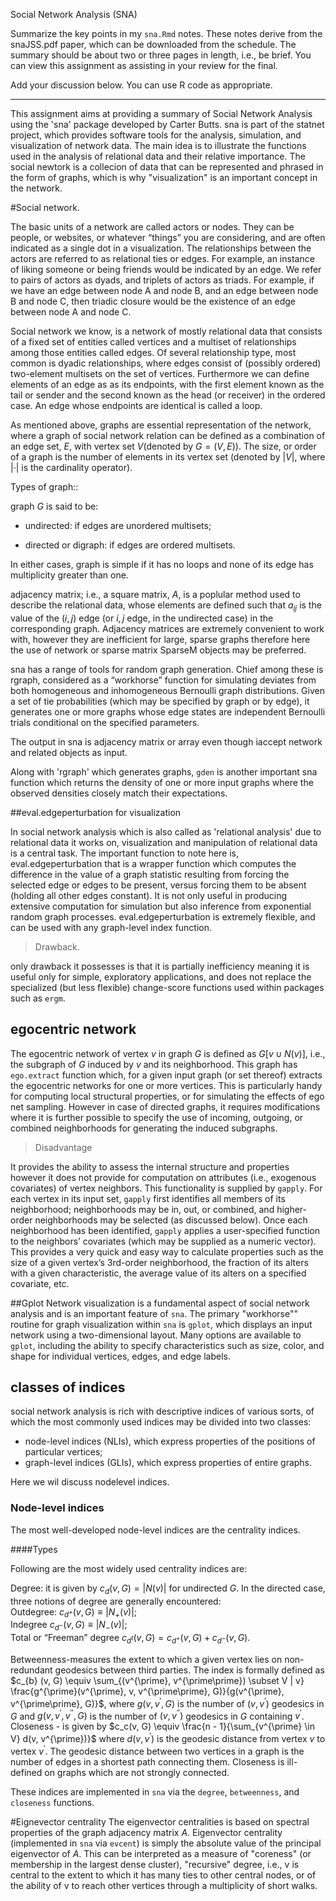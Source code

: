 Social Network Analysis (SNA)

Summarize the key points in my `sna.Rmd` notes. These notes derive from the snaJSS.pdf paper, which can be downloaded from the schedule. The summary should be about two or three pages in length, i.e., be brief. You can view this assignment as assisting in your review for the final.

Add your discussion below. You can use R code as appropriate.

-----

This assignment aims at providing a summary of Social Network Analysis using the 'sna' package developed by Carter Butts.
sna is part of the statnet project, which provides software tools for the analysis, simulation, and visualization of network data.
The main idea is to illustrate the functions used in the analysis of relational data and their relative importance. The social newtork is a collecion of data that can be represented and phrased in the form of graphs, which is why "visualization" is an important concept in the network.

#Social network.

The basic units of a network are called actors or nodes. They can be people, or websites, or whatever “things” you are considering, and are often indicated as a single dot in a visualization. The relationships between the actors are referred to as relational ties or edges. For example, an instance of liking someone or being friends would be indicated by an edge. We refer to pairs of actors as dyads, and triplets of actors as triads. For example, if we have an edge between node A and node B, and an edge between node B and node C, then triadic closure would be the existence of an edge between node A and node C.

Social network we know, is a network of mostly relational data that consists of a fixed set of entities called vertices and a multiset of relationships among those entities called edges. Of several relationship type, most common is dyadic relationships, where edges consist of (possibly ordered) two-element multisets on the set of vertices. Furthermore we can define elements of an edge as as its endpoints, with the first element known as the tail or sender and the second known as the head (or receiver) in the ordered case. An edge whose endpoints are identical is called a loop.

As mentioned above, graphs are essential representation of the network, where a graph of social network relation can be defined as a combination of an edge set, $E$, with vertex set $V$(denoted by $G = (V,E)$). The size, or order of a graph is the number of elements in its vertex set (denoted by $|V|$, where $|·|$ is the cardinality operator).

Types of graph::

graph $G$ is said to be:  

* undirected: if edges are unordered multisets;

* directed or digraph: if edges are ordered multisets.

In either cases,  graph is simple if it has no loops and none of its edge has multiplicity greater than one. 

adjacency matrix; i.e., a square matrix, $A$, is a poplular method used to describe the relational data, whose elements are defined such that $a_{ij}$ is the value of the $(i,j)$ edge (or ${i,j}$ edge, in the undirected case) in the corresponding graph. Adjacency matrices are extremely convenient to work with, however they are inefficient for large, sparse graphs therefore here the use of network or sparse matrix SparseM objects may be preferred.

sna has a range of tools for random graph generation. Chief among these is rgraph, considered as a “workhorse” function for simulating deviates from both homogeneous and inhomogeneous Bernoulli graph distributions. Given a set of tie probabilities (which may be specified by graph or by edge), it generates one or more graphs whose edge states are independent Bernoulli trials conditional on the specified parameters.

The output in  sna is adjacency matrix or array even though iaccept network and related objects as input.

Along with 'rgraph' which generates graphs, `gden` is another important sna function which returns the density of one or more input graphs where the observed densities closely match their expectations. 


##eval.edgeperturbation for visualization

In social network analysis which is also called as 'relational analysis' due to relational data it works on, visualization and manipulation of relational data is a central task. The important function to note here is, eval.edgeperturbation that is a wrapper function which computes the difference in the value of a graph statistic resulting from forcing the selected edge or edges to be present, versus forcing them to be absent (holding all other edges constant). It is not only useful in producing extensive computation for simulation but also inference from exponential random graph processes. eval.edgeperturbation is extremely flexible, and can be used with any graph-level index function. 

> Drawback.

only drawback it possesses is that it is partially inefficiency meaning it is useful only for simple, exploratory applications, and does not replace the specialized (but less flexible) change-score functions used within packages such as `ergm`.

## egocentric network

The egocentric network of vertex $v$ in graph $G$ is defined as $G[v \cup N(v)]$, i.e., the subgraph of $G$ induced by $v$ and its neighborhood. This graph has `ego.extract` function which, for a given input graph (or set thereof) extracts the egocentric networks for one or more vertices. This is particularly handy for computing local structural properties, or for simulating the effects of ego net sampling. However in case of directed graphs, it requires modifications where it is further possible to specify the use of incoming, outgoing, or combined neighborhoods for generating the induced subgraphs. 

> Disadvantage

It provides the ability to assess the internal structure and properties however it does not provide for computation on attributes (i.e., exogenous covariates) of vertex neighbors. This functionality is supplied by `gapply`. For each vertex in its input set, `gapply` first identifies all members of its neighborhood; neighborhoods may be in, out, or combined, and higher-order neighborhoods may be selected (as discussed below). Once each neighborhood has been identified, `gapply` applies a user-specified function to the neighbors’ covariates (which may be supplied as a numeric vector). This provides a very quick and easy way to calculate properties such as the size of a given vertex’s 3rd-order neighborhood, the fraction of its alters with a given characteristic, the average value of its alters on a specified covariate, etc.

##Gplot
Network visualization is a fundamental aspect of social network analysis and is an important feature of `sna`. The primary "workhorse"" routine for graph visualization within `sna` is `gplot`, which displays an input network using a two-dimensional layout. Many options are available to `gplot`, including the ability to specify characteristics such as size, color, and shape for individual vertices, edges, and edge labels.


## classes of indices
social network analysis is rich with descriptive indices of various sorts, of which the most commonly used indices may be divided into two classes:  
* node-level indices (NLIs), which express properties of the positions of particular vertices;  
* graph-level indices (GLIs), which express properties of entire graphs.  


Here we wil discuss nodelevel indices.

### Node-level indices

The most well-developed node-level indices are the centrality indices.

####Types

Following are the most widely used centrality indices are:  

Degree: it is given by $c_d(v,G) = |N(v)|$ for undirected $G$. In the directed case, three notions of degree are generally encountered:   
Outdegree: $c_{d^+} (v, G) \equiv |N_+(v)|$;  
Indegree $c_{d^-} (v, G) \equiv |N_-(v)|$;  
Total or “Freeman” degree $c_{d^t} (v, G) = c_{d^+} (v, G) + c_{d^-} (v, G)$.

Betweenness-measures the extent to which a given vertex lies on non-redundant geodesics between third parties. The index is formally defined as $c_{b} (v, G) \equiv \sum_{(v^{\prime}, v^{\prime\prime}) \subset V | v} \frac{g^{\prime}(v^{\prime}, v, v^{\prime\prime}, G)}{g(v^{\prime}, v^{\prime\prime}, G)}$, where $g(v, v^\prime, G)$ is the number of $(v, v^{\prime})$ geodesics in $G$ and $g(v, v^{\prime}, v^{\prime\prime}, G)$ is the number of $(v, v^{\prime\prime})$ geodesics in $G$ containing $v^{\prime}$.
Closeness - is given by $c_c(v, G) \equiv \frac{n - 1}{\sum_{v^{\prime} \in V} d(v, v^{\prime})}$ where $d(v, v^{\prime})$ is the geodesic distance from vertex $v$ to vertex $v^{\prime}$. The geodesic distance between two vertices in a graph is the number of edges in a shortest path connecting them. Closeness is ill-defined on graphs which are not strongly connected.

These indices are implemented in `sna` via the `degree`, `betweenness`, and `closeness` functions. 

#Eignevector centrality
The eigenvector centralities is based on spectral properties of the graph adjacency matrix $A$. Eigenvector centrality (implemented in `sna` via `evcent`) is simply the absolute value of the principal eigenvector of $A$. This can be interpreted as a measure of "coreness" (or membership in the largest dense cluster), "recursive"  degree, i.e., v is central to the extent to which it has many ties to other central nodes, or of the ability of v to reach other vertices through a multiplicity of short walks.



